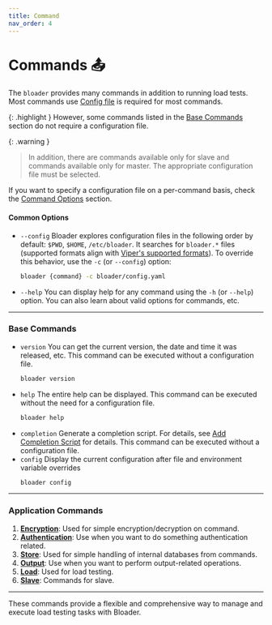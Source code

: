 ```yaml
---
title: Command
nav_order: 4
---
```


# Commands 📤

The `bloader` provides many commands in addition to running load tests. Most commands use [Config file](../configuration/index.md) is required for most commands.

{: .highlight }
However, some commands listed in the [Base Commands](#base-commands) section do not require a configuration file.

{: .warning }
> In addition, there are commands available only for slave and commands available only for master. The appropriate configuration file must be selected.

If you want to specify a configuration file on a per-command basis, check the [Command Options](#common-options) section.

#### Common Options

- `--config`
  Bloader explores configuration files in the following order by default: `$PWD`, `$HOME`, `/etc/bloader`. It searches for `bloader.*` files (supported formats align with [Viper's supported formats](https://github.com/spf13/viper?tab=readme-ov-file#reading-config-files)). To override this behavior, use the `-c` (or `--config`) option:

  ```bash
  bloader {command} -c bloader/config.yaml
  ```
- `--help`
  You can display help for any command using the `-h` (or `--help`) option. You can also learn about valid options for commands, etc.

---

### Base Commands

- `version`
  You can get the current version, the date and time it was released, etc. This command can be executed without a configuration file.
  ```bash
  bloader version
  ```
- `help`
  The entire help can be displayed. This command can be executed without the need for a configuration file.
  ```bash
  bloader help
  ```
- `completion`
  Generate a completion script. For details, see [Add Completion Script](../setup/installation.md#add-completion-script) for details. This command can be executed without a configuration file.
- `config`
  Display the current configuration after file and environment variable overrides
  ```bash
  bloader config
  ```

---

### Application Commands
1. **[Encryption](encryption.md)**: Used for simple encryption/decryption on command.
2. **[Authentication](auth.md)**: Use when you want to do something authentication related.
3. **[Store](store.md)**: Used for simple handling of internal databases from commands.
4. **[Output](output.md)**: Use when you want to perform output-related operations.
5. **[Load](load.md)**: Used for load testing.
6. **[Slave](slave.md)**: Commands for slave.

---

These commands provide a flexible and comprehensive way to manage and execute load testing tasks with Bloader. 



